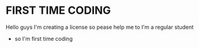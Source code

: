 # FIRST TIME CODING
Hello guys I'm creating a license so pease help me to I'm a regular student 
- so I'm first time coding
